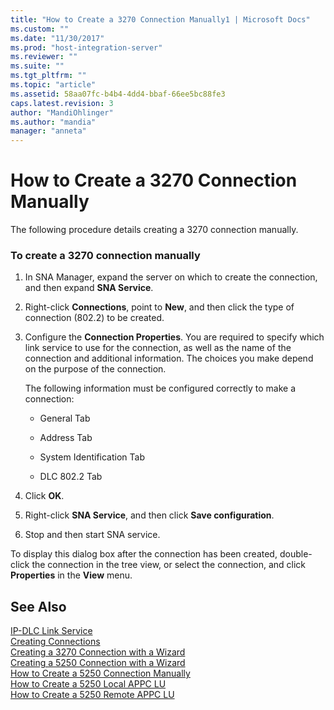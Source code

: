 ```yaml
---
title: "How to Create a 3270 Connection Manually1 | Microsoft Docs"
ms.custom: ""
ms.date: "11/30/2017"
ms.prod: "host-integration-server"
ms.reviewer: ""
ms.suite: ""
ms.tgt_pltfrm: ""
ms.topic: "article"
ms.assetid: 58aa07fc-b4b4-4dd4-bbaf-66ee5bc88fe3
caps.latest.revision: 3
author: "MandiOhlinger"
ms.author: "mandia"
manager: "anneta"
---
```

# How to Create a 3270 Connection Manually
The following procedure details creating a 3270 connection manually.  
  
### To create a 3270 connection manually  
  
1.  In SNA Manager, expand the server on which to create the connection, and then expand **SNA Service**.  
  
2.  Right-click **Connections**, point to **New**, and then click the type of connection (802.2) to be created.  
  
3.  Configure the **Connection Properties**. You are required to specify which link service to use for the connection, as well as the name of the connection and additional information. The choices you make depend on the purpose of the connection.  
  
     The following information must be configured correctly to make a connection:  
  
    -   General Tab  
  
    -   Address Tab  
  
    -   System Identification Tab  
  
    -   DLC 802.2 Tab  
  
4.  Click **OK**.  
  
5.  Right-click **SNA Service**, and then click **Save configuration**.  
  
6.  Stop and then start SNA service.  
  
 To display this dialog box after the connection has been created, double-click the connection in the tree view, or select the connection, and click **Properties** in the **View** menu.  
  
## See Also  
 [IP-DLC Link Service](./ip-dlc-link-service2.md)   
 [Creating Connections](../core/creating-connections1.md)   
 [Creating a 3270 Connection with a Wizard](../core/creating-a-3270-connection-with-a-wizard1.md)   
 [Creating a 5250 Connection with a Wizard](../core/creating-a-5250-connection-with-a-wizard2.md)   
 [How to Create a 5250 Connection Manually](../core/how-to-create-a-5250-connection-manually2.md)   
 [How to Create a 5250 Local APPC LU](../core/how-to-create-a-5250-local-appc-lu1.md)   
 [How to Create a 5250 Remote APPC LU](../core/how-to-create-a-5250-remote-appc-lu1.md)